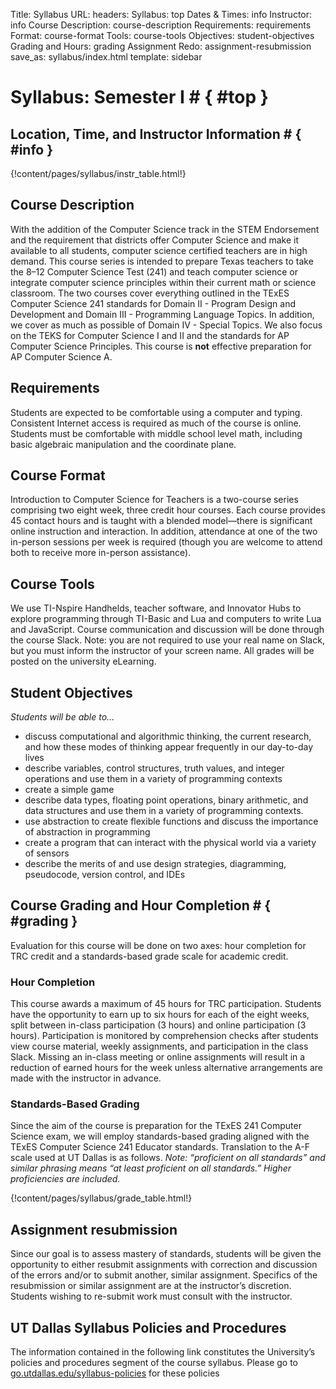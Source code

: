 Title: Syllabus
URL:
headers: Syllabus: top
         Dates & Times: info
         Instructor: info
         Course Description: course-description
         Requirements: requirements
         Format: course-format
         Tools: course-tools
         Objectives: student-objectives
         Grading and Hours: grading
         Assignment Redo: assignment-resubmission
save_as: syllabus/index.html
template: sidebar

# Syllabus: Semester I # { #top }

## Location, Time, and Instructor Information # { #info }

{!content/pages/syllabus/instr_table.html!}

## Course Description

With the addition of the Computer Science track in the STEM Endorsement
and the requirement that districts offer Computer Science and make it available
to all students, computer science certified teachers are in high demand.
This course series is intended to prepare Texas teachers to take the 8–12
Computer Science Test (241) and teach computer science or integrate computer
science principles within their current math or science classroom. The two
courses cover everything outlined in the TExES Computer Science 241 standards
for Domain II - Program Design and Development and Domain III - Programming
Language Topics. In addition, we cover as much as possible of Domain IV -
Special Topics. We also focus on the TEKS for Computer Science I and II and
the standards for AP Computer Science Principles. This course is **not** effective
preparation for AP Computer Science A.


## Requirements

Students are expected to be comfortable using a computer and typing. Consistent
Internet access is required as much of the course is online. Students must
be comfortable with middle school level math, including basic algebraic
manipulation and the coordinate plane.


## Course Format

Introduction to Computer Science for Teachers is a two-course series comprising
two eight week, three credit hour courses. Each course provides 45 contact
hours and is taught with a blended model—there is significant online instruction
and interaction. In addition, attendance at one of the two in-person sessions per
week is required (though you are welcome to attend both to receive more in-person assistance).


## Course Tools

We use TI-Nspire Handhelds, teacher software, and Innovator Hubs to explore
programming through TI-Basic and Lua and computers to write Lua and JavaScript.
Course communication and discussion will be done through the course Slack.
Note: you are not required to use your real name on Slack, but you must inform
the instructor of your screen name. All grades will be posted on the university eLearning.

## Student Objectives

*Students will be able to...*

- discuss computational and algorithmic thinking, the current research, and how these modes of thinking appear frequently in our day-to-day lives
- describe variables, control structures, truth values, and integer operations and use them in a variety of programming contexts
- create a simple game
- describe data types, floating point operations, binary arithmetic, and data structures and use them in a variety of programming contexts.
- use abstraction to create flexible functions and discuss the importance of abstraction in programming
- create a program that can interact with the physical world via a variety of sensors
- describe the merits of and use design strategies, diagramming, pseudocode, version control, and IDEs

## Course Grading and Hour Completion # { #grading }

Evaluation for this course will be done on two axes: hour completion for TRC credit and a standards-based grade scale for academic credit.

### Hour Completion

This course awards a maximum of 45 hours for TRC participation. Students have the opportunity to earn up to six
hours for each of the eight weeks, split between in-class participation (3 hours) and online participation
(3 hours). Participation is monitored by comprehension checks after students view course material, weekly
assignments, and participation in the class Slack. Missing an in-class meeting or online assignments will
result in a reduction of earned hours for the week unless alternative arrangements are made with the instructor
in advance.

### Standards-Based Grading

Since the aim of the course is preparation for the TExES 241 Computer Science exam, we will employ standards-based
grading aligned with the TExES Computer Science 241 Educator standards. Translation to the A-F scale used at
UT Dallas is as follows. *Note: “proficient on all standards” and similar phrasing means “at least proficient on
all standards.” Higher proficiencies are included.*

{!content/pages/syllabus/grade_table.html!}

## Assignment resubmission

Since our goal is to assess mastery of standards, students will be given the opportunity to either resubmit
assignments with correction and discussion of the errors and/or to submit another, similar assignment.
Specifics of the resubmission or similar assignment are at the instructor’s discretion. Students wishing to
re-submit work must consult with the instructor.

## UT Dallas Syllabus Policies and Procedures

The information contained in the following link constitutes the University’s policies and procedures
segment of the course syllabus. Please go to [go.utdallas.edu/syllabus-policies](http://go.utdallas.edu/syllabus-policies) for these policies